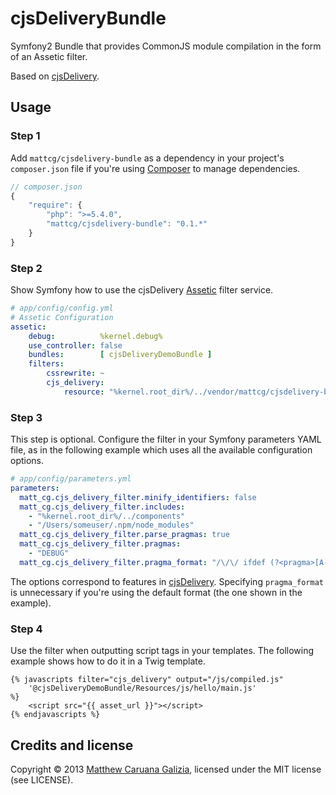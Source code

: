 # cjsDeliveryBundle #

Symfony2 Bundle that provides CommonJS module compilation in the form of an Assetic filter.

Based on [cjsDelivery](https://github.com/mattcg/cjsDelivery).

## Usage ##

### Step 1 ###

Add `mattcg/cjsdelivery-bundle` as a dependency in your project's `composer.json` file if you're using [Composer](http://getcomposer.org/) to manage dependencies.

```JavaScript
// composer.json
{
    "require": {
        "php": ">=5.4.0",
        "mattcg/cjsdelivery-bundle": "0.1.*"
    }
}
```

### Step 2 ###

Show Symfony how to use the cjsDelivery [Assetic](http://symfony.com/doc/current/cookbook/assetic/index.html) filter service.

```YAML
# app/config/config.yml
# Assetic Configuration
assetic:
    debug:          %kernel.debug%
    use_controller: false
    bundles:        [ cjsDeliveryDemoBundle ]
    filters:
        cssrewrite: ~
        cjs_delivery:
            resource: "%kernel.root_dir%/../vendor/mattcg/cjsdelivery-bundle/Resources/config/services.xml"
```

### Step 3 ###

This step is optional. Configure the filter in your Symfony parameters YAML file, as in the following example which uses all the available configuration options.

```YAML
# app/config/parameters.yml
parameters:
  matt_cg.cjs_delivery_filter.minify_identifiers: false
  matt_cg.cjs_delivery_filter.includes:
    - "%kernel.root_dir%/../components"
    - "/Users/someuser/.npm/node_modules"
  matt_cg.cjs_delivery_filter.parse_pragmas: true
  matt_cg.cjs_delivery_filter.pragmas:
  	- "DEBUG"
  matt_cg.cjs_delivery_filter.pragma_format: "/\/\/ ifdef (?<pragma>[A-Z_]+)\n(.*?)\n\/\/ endif \1/"
```

The options correspond to features in [cjsDelivery](https://github.com/mattcg/cjsDelivery). Specifying `pragma_format` is unnecessary if you're using the default format (the one shown in the example).

### Step 4 ###

Use the filter when outputting script tags in your templates. The following example shows how to do it in a Twig template.

```
{% javascripts filter="cjs_delivery" output="/js/compiled.js"
	'@cjsDeliveryDemoBundle/Resources/js/hello/main.js'
%}
	<script src="{{ asset_url }}"></script>
{% endjavascripts %}
```

## Credits and license ##

Copyright © 2013 [Matthew Caruana Galizia](http://twitter.com/mcaruanagalizia), licensed under the MIT license (see LICENSE).
